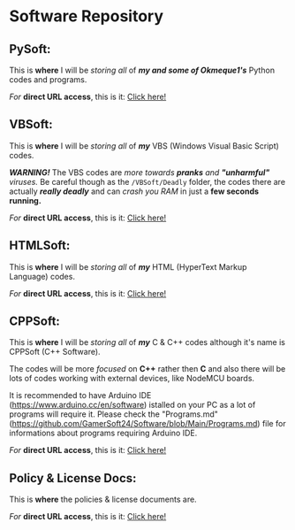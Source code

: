 # Software Repository

## PySoft:
This is **where** I will be *storing all* of ***my and some of Okmeque1's*** Python codes and programs.

*For* **direct URL access**, this is it: [Click here!](https://github.com/GamerSoft24/Software/tree/Main/PySoft)

## VBSoft:
This is **where** I will be *storing all* of ***my*** VBS (Windows Visual Basic Script) codes.

***WARNING!*** The VBS codes are *more towards **pranks** and **"unharmful"** viruses.* Be careful though as the `/VBSoft/Deadly` folder, the codes there are actually ***really deadly*** and can *crash you RAM* in just a **few seconds running.** 

*For* **direct URL access**, this is it: [Click here!](https://github.com/GamerSoft24/Software/tree/Main/VBSoft)

## HTMLSoft:

This is **where** I will be *storing all* of ***my*** HTML (HyperText Markup Language) codes.

*For* **direct URL access**, this is it: [Click here!](https://github.com/GamerSoft24/Software/tree/Main/HTMLSoft)

## CPPSoft:

This is **where** I will be *storing all* of ***my*** C & C++ codes although it's name is CPPSoft (C++ Software).

The codes will be more *focused* on **C++** rather then **C** and also there will be lots of codes working with external devices, like NodeMCU boards.

It is recommended to have Arduino IDE (https://www.arduino.cc/en/software) istalled on your PC as a lot of programs will require it. Please check the "Programs.md" (https://github.com/GamerSoft24/Software/blob/Main/Programs.md) file for informations about programs requiring Arduino IDE.

*For* **direct URL access**, this is it: [Click here!](https://github.com/GamerSoft24/Software/tree/Main/CPPSoft)

## Policy & License Docs:

This is **where** the policies & license documents are.

*For* **direct URL access**, this is it: [Click here!](https://github.com/GamerSoft24/Software/tree/Main/Policies%20%26%20License%20Docs)
